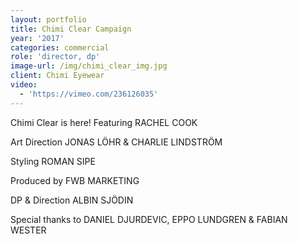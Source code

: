 ```yaml
---
layout: portfolio
title: Chimi Clear Campaign
year: '2017'
categories: commercial
role: 'director, dp'
image-url: /img/chimi_clear_img.jpg
client: Chimi Eyewear
video:
  - 'https://vimeo.com/236126035'
---
```

Chimi Clear is here! Featuring RACHEL COOK



Art Direction JONAS LÖHR & CHARLIE LINDSTRÖM

Styling ROMAN SIPE

Produced by FWB MARKETING

DP & Direction ALBIN SJÖDIN



Special thanks to DANIEL DJURDEVIC, EPPO LUNDGREN & FABIAN WESTER
